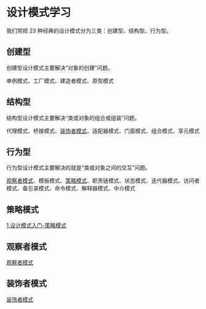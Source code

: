 # 设计模式学习
我们常把 23 种经典的设计模式分为三类：创建型、结构型、行为型。

## 创建型

创建型设计模式主要解决“对象的创建”问题。

单例模式、工厂模式、建造者模式、原型模式

## 结构型

结构型设计模式主要解决“类或对象的组合或组装”问题。

代理模式、桥接模式、[装饰者模式](#decorator)、适配器模式、门面模式、组合模式、享元模式

## 行为型

行为型设计模式主要解决的就是“类或对象之间的交互”问题。

[观察者模式](#observer)、模板模式、[策略模式](#strategy)、职责链模式、状态模式、迭代器模式、访问者模式、备忘录模式、命令模式、解释器模式、中介模式



## <span id = "strategy">策略模式</span>

[1.设计模式入门-策略模式](https://github.com/neilz753/DesignPatterns/blob/master/src/main/java/strategy/1.设计模式入门-策略模式.md)

## <span id = "observer">观察者模式</span>

[观察者模式](https://github.com/neilz753/DesignPatterns/blob/master/src/main/java/observer/观察者模式.md)

## <span id = "decorator">装饰者模式</span>

[装饰者模式](https://github.com/neilz753/DesignPatterns/blob/master/src/main/java/decorator/装饰者模式.md)